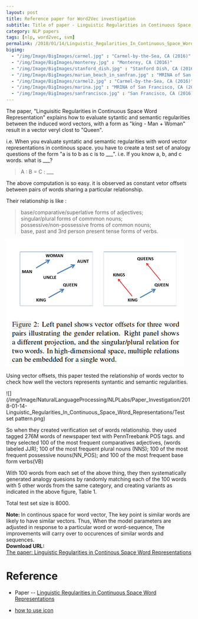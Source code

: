 ```yaml
---
layout: post
title: Reference paper for Word2Vec investigation
subtitle: Title of paper - Linguistic Regularities in Continuous Space Word Representations
category: NLP papers
tags: [nlp, word2vec, svm]
permalink: /2018/01/14/Linguistic_Regularities_In_Continuous_Space_Word_Representations/
bigimg: 
  - "/img/Image/BigImages/carmel.jpg" : "Carmel-by-the-Sea, CA (2016)"
  - "/img/Image/BigImages/monterey.jpg" : "Monterey, CA (2016)"
  - "/img/Image/BigImages/stanford_dish.jpg" : "Stanford Dish, CA (2016)"
  - "/img/Image/BigImages/marian_beach_in_sanfran.jpg" : "MRINA of San Francisco, CA (2016)"
  - "/img/Image/BigImages/carmel2.jpg" : "Carmel-by-the-Sea, CA (2016)"
  - "/img/Image/BigImages/marina.jpg" : "MRINA of San Francisco, CA (2016)"
  - "/img/Image/BigImages/sanfrancisco.jpg" : "San Francisco, CA (2016)"
---
```


The paper, "Linguisitic Regularities in Continuous Space Word Representation" explains how to evaluate sytantic and semantic regularities between the induced word vectors, with a form as "king - Man + Woman" result in a vector veryl clost to "Queen".

i.e. When you evaluate syntatic and semantic regularities with word vector representations in continous space. you have to create a test set of analogy questions of the form "a is to b as c is to \_\_\_".  i.e. If you know a, b, and c words. what is \_\_\_?

> A : B = C : \_\_\_

The above computation is so easy. it is observed as constant vetor offsets between pairs of words sharing a particular relationship.

Their relationship is like : 

> base/comparative/superlative forms of adjectives;  
singular/plural forms of commmon nouns;   
possessive/non-possessive froms of common nouns;  
base, past and 3rd person present tense forms of verbs.  

![](/img/Image/NaturalLanguageProcessing/NLPLabs/Paper_Investigation/2018-01-14-Linguistic_Regularities_In_Continuous_Space_Word_Representations/vector_offset_relationship.png)


Using vector offsets, this paper tested the relationship of words vector to check how well the vectors represents syntantic and semantic regularities. 


![](/img/Image/NaturalLanguageProcessing/NLPLabs/Paper_Investigation/2018-01-14-Linguistic_Regularities_In_Continuous_Space_Word_Representations/Test set pattern.png)


So when they created verification set of words relationship. they used tagged 276M words of newspaper text with PennTreebank POS tags. and they selected 100 of the most frequent comparatives adjectives, (words labeled JJR); 100 of the most frequent plural nouns (NNS); 100 of the most frequent possessive nouns(NN_POS); and 100 of the most frequent base form verbs(VB)

With 100 words from each set of the above thing, they then systematically generated analogy quesions by randomly matching each of the 100 words with 5 other words from the same category, and creating variants as indicated in the above figure, Table 1. 

Total test set size is 8000.
 
<div class="alert alert-info" role="alert"><i class="fa fa-info-circle"></i> <b>Note: </b>
In continous space for word vector, The key point is similar words are likely to have similar vectors. Thus, When the model parameters are adjusted in response to a particular word or word-sequence, The improvements will carry over to occurences of similar words and sequences.
</div>
  
<div class="alert alert-success" role="alert"><i class="fa fa-paperclip fa-lg"></i> <b>Download URL: </b><br>
  <a href="https://www.aclweb.org/anthology/N13-1090">The paper: Linguistic  Regularities in Continous Space Word Representations</a>
</div>

# Reference 

 - Paper 
 -- [Linguistic Regularities in Continuous Space Word Representations](https://www.aclweb.org/anthology/N13-1090)
 
 - [how to use icon](http://idratherbewriting.com/documentation-theme-jekyll/mydoc_icons.html)
  
